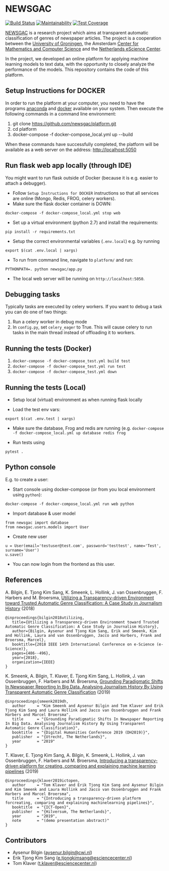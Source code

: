 # NEWSGAC
[![Build Status](https://travis-ci.org/newsgac/platform.svg?branch=master)](https://travis-ci.org/newsgac/platform)
[![Maintainability](https://api.codeclimate.com/v1/badges/40ee8b8ba037d26a4e4d/maintainability)](https://codeclimate.com/github/newsgac/platform/maintainability)
[![Test Coverage](https://api.codeclimate.com/v1/badges/40ee8b8ba037d26a4e4d/test_coverage)](https://codeclimate.com/github/newsgac/platform/test_coverage)

[NEWSGAC](https://www.esciencecenter.nl/project/newsgac) is a research project which aims at transparent automatic classification of genres of newspaper articles. The project is a cooperation between the [University of Groningen](https://www.rug.nl/let/onze-faculteit/organisatie/vakgebieden/journalistiek-en-media-studies/), the Amsterdam [Center for Mathematics and Computer Science](https://www.cwi.nl/research/groups/information-access) and the [Netherlands eScience Center](https://www.esciencecenter.nl/).

In the project, we developed an online platform for applying machine learning models to text data, with the opportunity to closely analyze the performance of the models. This repository contains the code of this platform.

## Setup Instructions for DOCKER

In order to run the platform at your computer, you need to have the programs [anaconda](https://www.anaconda.com/distribution/) and [docker](https://www.docker.com/products/docker-desktop) available on your system. Then execute the following commands in a command line environment:

1. git clone https://github.com/newsgac/platform.git
2. cd platform
3. docker-compose -f docker-compose_local.yml up --build

When these commands have successfully completed, the platform will be available as a web server on the address: [http://localhost:5050](http://localhost:5050)


## Run flask web app locally (through IDE)

You might want to run flask outside of Docker (because it is e.g. easier to attach a debugger).

* Follow `Setup Instructions for DOCKER` instructions so that all services are online (Mongo, Redis, FROG, celery workers).
* Make sure the flask docker container is DOWN:

```
docker-compose -f docker-compose_local.yml stop web
```

* Set up a virtual environment (python 2.7) and install the requirements:

```
pip install -r requirements.txt
```

* Setup the correct environmental variables (`.env.local`) e.g. by running

```
export $(cat .env.local | xargs)
```

* To run from command line, navigate to `platform/` and run:

```
PYTHONPATH=. python newsgac/app.py
```
* The local web server will be running on `http://localhost:5050`.


## Debugging tasks

Typically tasks are executed by celery workers. If you want to debug a task you can do one of two things:

1. Run a celery worker in debug mode
2. In `config.py`, set `celery_eager` to True. This will cause celery to
   run tasks in the main thread instead of offloading it to workers.


## Running the tests (Docker)
1. `docker-compose -f docker-compose_test.yml build test`
2. `docker-compose -f docker-compose_test.yml run test`
3. `docker-compose -f docker-compose_test.yml down`


## Running the tests (Local)
* Setup local (virtual) environment as when running flask locally

* Load the test env vars:

```
export $(cat .env.test | xargs)
```

* Make sure the database, Frog and redis are running (e.g. `docker-compose -f docker-compose_local.yml up database redis frog`

* Run tests using

```
pytest .
```


## Python console

E.g. to create a user:

* Start console using docker-compose (or from you local environment using `python`):

```
docker-compose -f docker-compose_local.yml run web python
```

* Import database & user model

```
from newsgac import database
from newsgac.users.models import User
```

* Create new user

```
u = User(email='testuser@test.com', password='testtest', name='Test', surname='User')
u.save()
```

* You can now login from the frontend as this user.


## References

A. Bilgin, E. Tjong Kim Sang, K. Smeenk, L. Hollink, J. van Ossenbruggen, F. Harbers and M. Broersma, [Utilizing a Transparency-driven Environment toward Trusted Automatic Genre Classification: A Case Study in Journalism History](https://arxiv.org/pdf/1810.00968.pdf) (2018)

```
@inproceedings{bilgin2018utilizing,
   title={Utilizing a Transparency-driven Environment toward Trusted Automatic Genre Classification: A Case Study in Journalism History},
   author={Bilgin, Aysenur and Tjong Kim Sang, Erik and Smeenk, Kim and Hollink, Laura and van Ossenbruggen, Jacco and Harbers, Frank and Broersma, Marcel},
   booktitle={2018 IEEE 14th International Conference on e-Science (e-Science)},
   pages={486--496},
   year={2018},
   organization={IEEE}
}
```

K. Smeenk, A. Bilgin, T. Klaver, E. Tjong Kim Sang, L. Hollink, J. van Ossenbruggen, F. Harbers and M. Broersma, [Grounding Paradigmatic Shifts In Newspaper Reporting In Big Data. Analysing Journalism History By Using Transparent Automatic Genre Classification](https://ifarm.nl/erikt/papers/2019dh.pdf) (2019)

```
@inproceedings{smeenk2019dh,
   author     = "Kim Smeenk and Aysenur Bilgin and Tom Klaver and Erik Tjong Kim Sang and Laura Hollink and Jacco van Ossenbruggen and Frank Harbers and Marcel Broersma", 
   title      = "{Grounding Paradigmatic Shifts In Newspaper Reporting In Big Data. Analysing Journalism History By Using Transparent Automatic Genre Classification}",
   booktitle  = "{Digital Humanities Conference 2019 (DH2019)}",
   publisher  = "{Utrecht, The Netherlands}",
   year       = "2019"
}
```

T. Klaver, E. Tjong Kim Sang, A. Bilgin, K. Smeenk, L. Hollink, J. van Ossenbruggen, F. Harbers and M. Broersma, [Introducing a transparency-driven platform for creating, comparing and explaining machine learning pipelines](https://ifarm.nl/erikt/papers/2019-ictopen.pdf) (2019)

```
@inproceedings{klaver2019ictopen,
   author     = "Tom Klaver and Erik Tjong Kim Sang and Aysenur Bilgin and Kim Smeenk and Laura Hollink and Jacco van Ossenbruggen and Frank Harbers and Marcel Broersma",
   title      = "{Introducing a transparency-driven platform forcreating, comparing and explaining machinelearning pipelines}",
   booktitle  = "{ICT-Open}",
   publisher  = "{Hilversum, The Netherlands}",
   year       = "2019",
   note       = "(demo presentation abstract)"
}
```


## Contributors

- Aysenur Bilgin (aysenur.bilgin@cwi.nl)
- Erik Tjong Kim Sang (e.tjongkimsang@esciencecenter.nl)
- Tom Klaver (t.klaver@esciencecenter.nl)


